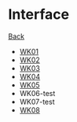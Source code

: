 # Interface

[Back](../tss.md)

- [WK01](./wk01/wk01/wk01.md)
- [WK02](./wk02/wk02/wk02.md)
- [WK03](./wk03/wk03/wk03.md)
- [WK04](./wk04/wk04/wk04.md)
- [WK05](./wk05/wk05/wk05.md)
- WK06-test
- WK07-test
- [WK08](./wk08/wk08.md)
